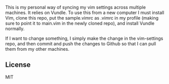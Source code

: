 This is my personal way of syncing my vim settings across multiple machines.  It relies on Vundle.
To use this from a new computer I must install Vim, clone this repo, put the sample.vimrc as .vimrc
in my profile (making sure to point it to main.vim in the newly cloned repo), and install Vundle
normally.

If I want to change something, I simply make the change in the vim-settings repo, and then
commit and push the changes to Github so that I can pull them from my other machines.

License
--------

MIT
